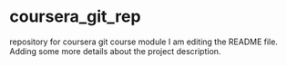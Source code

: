 # coursera_git_rep
repository for coursera git course module
I am editing the README file. Adding some more details about the project description.
